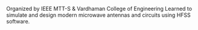 Organized by IEEE MTT-S & Vardhaman College of Engineering Learned to simulate and design modern microwave antennas and circuits using HFSS software.
